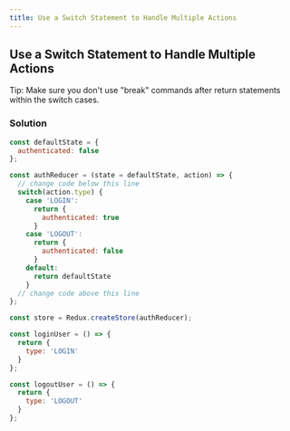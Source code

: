 ```yaml
---
title: Use a Switch Statement to Handle Multiple Actions
---
```

## Use a Switch Statement to Handle Multiple Actions

Tip: Make sure you don't use "break" commands after return statements within the switch cases.

### Solution

```javascript
const defaultState = {
  authenticated: false
};

const authReducer = (state = defaultState, action) => {
  // change code below this line
  switch(action.type) {
    case 'LOGIN':
      return {
        authenticated: true
      }
    case 'LOGOUT':
      return {
        authenticated: false
      }
    default:
      return defaultState
    }
  // change code above this line
};

const store = Redux.createStore(authReducer);

const loginUser = () => {
  return {
    type: 'LOGIN'
  }
};

const logoutUser = () => {
  return {
    type: 'LOGOUT'
  }
};
```

<!-- The article goes here, in GitHub-flavored Markdown. Feel free to add YouTube videos, images, and CodePen/JSBin embeds  -->
